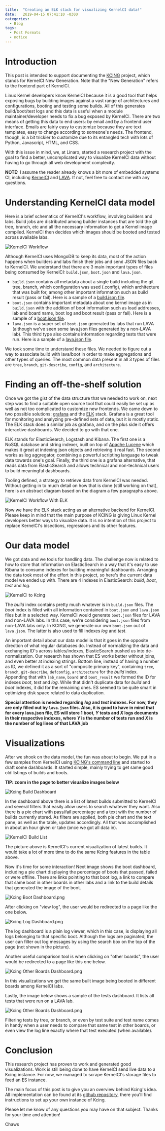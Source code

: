 ```yaml
---
title:  "Creating an ELK stack for visualizing KernelCI data!"
date:   2019-04-15 07:41:10 -0300
categories:
  - Blog
tags:
  - Post Formats
  - notice
---
```


# Introduction

This post is intended to support documenting the [KCING](https://github.com/chaws/kcing) project, which stands for KernelCI New Generation. Note that the "New Generation" refers to the frontend part of KernelCI.

Linux Kernel developers know KernelCI because it is a good tool that helps exposing bugs by building images against a vast range of architectures and configurations, booting and testing some builds. All of this generates build/boot/test logs and this data is useful when a module maintainer/developer needs to fix a bug exposed by KernelCI. There are two means of getting this data to end users: by email and by a frontend user interface. Emails are fairly easy to customize because they are text templates, easy to change according to someone's needs. The frontend, though, is a bit trickier to customize due to its entangled tech with lots of Python, Javascript, HTML, and CSS.

With this issue in mind, we, at Linaro, started a research project with the goal to find a better, uncomplicated way to visualize KernelCI data without having to go through all web development complexity.

**NOTE:** I assume the reader already knows a bit more of embedded systems CI, including [KernelCI](https://kernelci.org) and [LAVA](https://lavasoftware.org). If not, feel free to contact me with any questions.

# Understanding KernelCI data model

Here is a brief schematics of KernelCI's workflow, involving builders and labs. Build jobs are distributed among builder instances that are told the git tree, branch, etc and all the necessary information to get a Kernel image compiled. KernelCI then decides which images should be booted and tested across available labs.

![KernelCI Workflow](/assets/KernelCI_Workflow.png)

Although KernelCI uses MongoDB to keep its data, most of the action happens when builders and labs finish their jobs and send JSON files back to KernelCI. We understand that there are 3 main important types of files being consumed by KernelCI: `build.json`, `boot.json` and `lava.json`.

- `build.json` contains all metadata about a single build including the git tree, branch, which configuration was used (.config), which architecture that was built for, among other important information such as build result (pass or fail). Here is a sample of a [build.json file](/assets/build.json).
- `boot.json` contains important metadata about one kernel image as in `build.json` with the addition of boot information such as load addresses, lab and board name, boot log and boot result (pass or fail). Here is a sample of a [boot.json file](/assets/boot.json).
- `lava.json` is a super set of `boot.json` generated by labs that run LAVA (although we've seen some lava.json files generated by a non-LAVA lab). This third type also contains information regarding tests that were run. Here is a sample of a [lava.json file](/assets/lava.json).

We took some time to understand these files. We needed to figure out a way to associate build with lava/boot in order to make aggregations and other types of queries. The most common data present in all 3 types of files are `tree`, `branch`, `git-describe`, `config`, and `architecture`.

# Finding an off-the-shelf solution

Once we got the gist of the data structure that we needed to work on, next step was to find a suitable open source tool that could easily be set up as well as not too complicated to customize new frontends. We came down to two possible solutions: [grafana](https://grafana.com/) and the [ELK](https://www.elastic.co/) stack. Grafana is a great tool for monitoring and analyzing pre-defined sets of data, but it is mostly static. The ELK stack does a similar job as grafana, and on the plus side it offers interactive dashboards. We decided to go with that one.

ELK stands for ElasticSearch, Logstash and Kibana. The first one is a NoSQL database and string indexer, built on top of [Apache Lucene](https://lucene.apache.org/) which makes it great at indexing json objects and retrieving it real fast. The second works as log aggregator, combining a powerful scripting language to tweak data towards one's goal. Finally, the third one is a grafana alternative, that reads data from ElasticSearch and allows technical and non-technical users to build meaningful dashboards.

Tooling defined, a strategy to retrieve data from KernelCI was needed. Without getting in to much detail on how that is done (still working on that), here is an abstract diagram based on the diagram a few paragraphs above.

![KernelCI Workflow With ELK](/assets/KernelCI_Workflow_With_Kcing.png)

Now we have the ELK stack acting as an alternative backend for KernelCI. Please keep in mind that the main purpose of KCING is giving Linux Kernel developers better ways to visualize data. It is no intention of this project to replace KernelCI's bisections, regressions and its other features.

# Our data model

We got data and we tools for handling data. The challenge now is related to how to store that information on ElasticSearch in a way that it's easy to use Kibana to consume indexes for building meaningful dashboards. Arranging the data took most of the effort in this project, so here's the current data model we ended up with. There are 4 indexes in ElasticSearch: *build*, *boot*, *test* and *log*.

![KernelCI to Kcing](/assets/KernelCI_to_Kcing.png)

The *build* index contains pretty much whatever is in `build.json` files. The *boot* index is filled with all information contained in `boot.json` and `lava.json` files but in a selected way. KernelCI would generate `boot.json` files for LAVA and non-LAVA labs. In this case, we're considering `boot.json` files from non-LAVA labs only. In KCING, we generate our own `boot.json` out of `lava.json`. The latter is also used to fill indexes *log* and *test*.

An important detail about our data model is that it goes in the opposite direction of what regular databases do. Instead of normalizing the data and exchanging ID's across tables/indexes, ElasticSearch pushed us into de-normalization. Our research has shown that ES works better without joins, and even better at indexing strings. Bottom line, instead of having a number as ID, we defined it as a sort of "composite primary key", containing `tree`, `branch`, `git-describe`, `defconfig`, `architecture` for the *build* index. Appending that with `lab_name`, `board` and `boot_result` we formed the ID for indexes *boot*, *test* and *log*. While that didn't duplicate data for *build* and *boot* indexes, it did for the remaining ones. ES seemed to be quite smart in optimizing disk space related to data duplication.

**Special attention is needed regarding *log* and *test* indexes. For now, they are only filled out by `lava.json` files. Also, it is good to have in mind that for every lava.json file, ES will store 1 boot, *Y* tests and *X* logs documents in their respective indexes, where *Y* is the number of tests run and *X* is the number of log lines of that LAVA job**

# Visualizations

After we shook on the data model, the fun was about to begin. We put in a few samples from KernelCI using [KCING's command line](https://github.com/chaws/kcing#inserting-new-data-to-elasticsearch) and started to draft some dashboards. It started simple, mainly trying to get same good old listings of builds and boots.

**TIP: zoom in the page to better visualize images below**

![Kcing Build Dashboard](/assets/Kcing_Build_Dashboard.png)

In the dashboard above there is a list of latest builds submitted to KernelCI and several filters that easily allow users to search whatever they want. Also there is a pie chart with pass/fail percentage and a text with the number of builds currently stored. As filters are applied, both pie chart and the text pane, as well as the table, updates accordingly. All that was accomplished in about an hour given or take (once we got all data in).

![KernelCI Build List](/assets/KernelCI_Build_List.png)

The picture above is KernelCI's current visualization of latest builds. It would take a lot of more time to do the same Kcing features in the table above.

Now it's time for some interaction! Next image shows the boot dashboard, including a pie chart displaying the percentage of boots that passed, failed or were offline. There are links pointing to that boot log, a link to compare that same boot in other boards in other labs and a link to the build details that generated the image of the boot.

![Kcing Boot Dashboard.png](/assets/Kcing_Boot_Dashboard.png)

After clicking on "view log", the user would be redirected to a page like the one below.

![Kcing Log Dashboard.png](/assets/Kcing_Log_Dashboard.png)

The log dashboard is a plain log viewer, which in this case, is displaying all logs belonging to that specific boot. Although the logs are paginated, the user can filter out log messages by using the search box on the top of the page (not shown in the picture).

Another useful comparison tool is when clicking on "other boards", the user would be redirected to a page like this one below.

![Kcing Other Boards Dashboard.png](/assets/Kcing_OtherBoards_Dashboard.png)

In this visualizations we get the same built image being booted in different boards among KernelCI labs.

Lastly, the image below shows a sample of the tests dashboard. It lists all tests that were run on a LAVA lab. 

![Kcing Other Boards Dashboard.png](/assets/Kcing_OtherBoards_Dashboard.png)

Filtering tests by tree, or branch, or even by test suite and test name comes in handy when a user needs to compare that same test in other boards, or even view the log line exactly where that test executed (when available).

# Conclusion

This research project has proven to work and generated good visualizations. Work is still being done to have KernelCI send live data to a Kcing instance. For now, we managed to scrape KernelCI's storage files to feed an ES instance.

The main focus of this post is to give you an overview behind Kcing's idea. All implementation can be found at its [github repository](https://github.com/chaws/kcing), there you'll find instructions to set up your own instance of Kcing.

Please let me know of any questions you may have on that subject. Thanks for your time and attention! 

Chaws

